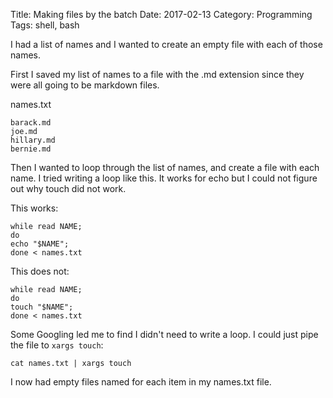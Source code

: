 Title: Making files by the batch
Date: 2017-02-13
Category: Programming
Tags: shell, bash


I had a list of names and I wanted to create an empty file with each of those names.

First I saved my list of names to a file with the .md extension since they were all going to be markdown files.

names.txt
```
barack.md
joe.md
hillary.md
bernie.md
```

Then I wanted to loop through the list of names, and create a file with each name.  I tried writing a loop like this. It works for echo but I could not figure out why touch did not work.

This works:
```
while read NAME; 
do 
echo "$NAME"; 
done < names.txt
```

This does not:
```
while read NAME; 
do 
touch "$NAME"; 
done < names.txt
```

Some Googling led me to find I didn't need to write a loop.  I could just pipe the file to `xargs touch`:

```
cat names.txt | xargs touch
```

I now had empty files named for each item in my names.txt file.





























